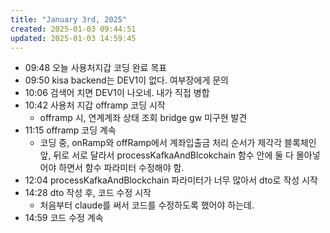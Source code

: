 ```yaml
---
title: "January 3rd, 2025"
created: 2025-01-03 09:44:51
updated: 2025-01-03 14:59:45
---
```

  * 09:48 오늘 사용처지갑 코딩 완료 목표
  * 09:50 kisa backend는 DEV1이 없다. 여부장에게 문의
  * 10:06 검색어 치면 DEV1이 나오네. 내가 직접 병합
  * 10:42 사용처 지갑 offramp 코딩 시작
    * offramp 시, 연계계좌 상태 조회 bridge gw 미구현 발견
  * 11:15 offramp 코딩 계속
    * 코딩 중, onRamp와 offRamp에서 계좌입출금 처리 순서가 제각각 블록체인 앞, 뒤로 서로 달라서 processKafkaAndBlcokchain 함수 안에 둘 다 몰아넣어야 하면서 함수 파라미터 수정해야 함.
  * 12:04 processKafkaAndBlockchain 파라미터가 너무 많아서 dto로 작성 시작
  * 14:28 dto 작성 후, 코드 수정 시작
    * 처음부터 claude를 써서 코드를 수정하도록 했어야 하는데.
  * 14:59 코드 수정 계속
